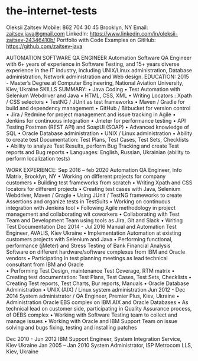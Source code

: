 # the-internet-tests


Oleksii Zaitsev								Mobile: 862 704 30 45
Brooklyn, NY									Email: zaitsev.java@gmail.com
LinkedIn: https://www.linkedin.com/in/oleksii-zaitsev-24346410b/
Portfolio with Code Examples on GitHub: https://github.com/zaitsev-java

AUTOMATION SOFTWARE QA ENGINEER
	Automation Software QA Engineer with 6+ years of experience in Software Testing, and 15+ years diverse experience in the IT industry, including UNIX/Linux administration, Database administration, Network administration and Web design.
EDUCATION:
2015 - Master’s Degree at Computer Engineering, National Aviation University, Kiev, Ukraine
SKILLS SUMMARY: 
    • Java Coding
    • Test Automation with Selenium Webdriver and Java
    • HTML, CSS, XML 
    • Writing Locators : Xpath / CSS selectors
    • TestNG / JUnit as test frameworks 
    • Maven / Gradle for build and dependency management
    • GitHub / Bitbucket for version control
    • Jira / Redmine for project management and issue tracking in Agile 
    • Jenkins for continuous integration
    • Jmeter for performance testing
    • API Testing Postman (REST API) and SoapUI (SOAP)
    • Advanced knowledge of SQL 
    • Oracle Database administration
    • UNIX / Linux administration
    • Ability to create test Documentation: Test Plans, Test Cases, Test Sets, Checklists
    • Ability to analyze Test Results, perform Bug Tracking and create Test reports and Bug reports
    • Languages: English, Russian, Ukrainian (ability to perform localization tests)

WORK EXPERIENCE:
Sep 2016 – feb 2020		Automation QA Engineer, Info Matrix, Brooklyn, NY
    • Working on different projects for company customers 
    • Building test frameworks from scratch
    • Writing Xpath and CSS locators for different projects
    • Creating test cases with Java, Selenium Webdriver,  Maven / Gragle
    • Using JUnit / TestNG frameworks to create Assertions and organize tests in TestSuits
    • Working on continuous integration with Jenkins tool
    • Following Agile methodology in project management and collaborating wit coworkers
    • Collaborating with Test Team and Development Team using tools as Jira, Git and Slack
    • Writing Test Documentation 
Dec 2014 - Jul 2016 		Manual and Automation Test Engineer, AVALIS, Kiev Ukraine
    • Implementation Automation at existing customers projects with Selenium and Java
    • Performing functional, performance (jMeter) and Stress Testing of  Bank Financial Analysis Software on different hardware/software complexes from IBM and Oracle vendors
    • Participating in test planning meetings as lead technical consultant from IBM and Oracle    
    • Performing Test Design, maintenance Test Coverage, RTM matrix
    • Creating test documentation:  Test Plans, Test Cases, Test Sets, Checklists
    • Creating Test reports, Test Charts, Bur reports, Manuals
    • Oracle Database Administration 
    • UNIX (AIX) / Linux system administration
Jun 2012 - Dec 2014 		System administrator / QA Engineer, Premier Plus, Kiev, Ukraine
    • Administration Oracle EBS complex on IBM AIX and Oracle Databases
    • As technical lead on customer side, participating in Quality Assurance process, of OEBS complex
    • Working with Software Testing team to collect and manage issues 
    • Working with Oracle and IBM Support Team on issue solving and bugs fixing, testing and installing patches

Dec 2010 - Jun 2012		IBM Support Engineer, System Integration Service, Kiev Ukraine
Jan 2005 – Jan 2010		System Administrator, ISP Metrocom LLS, Kiev, Ukraine	
